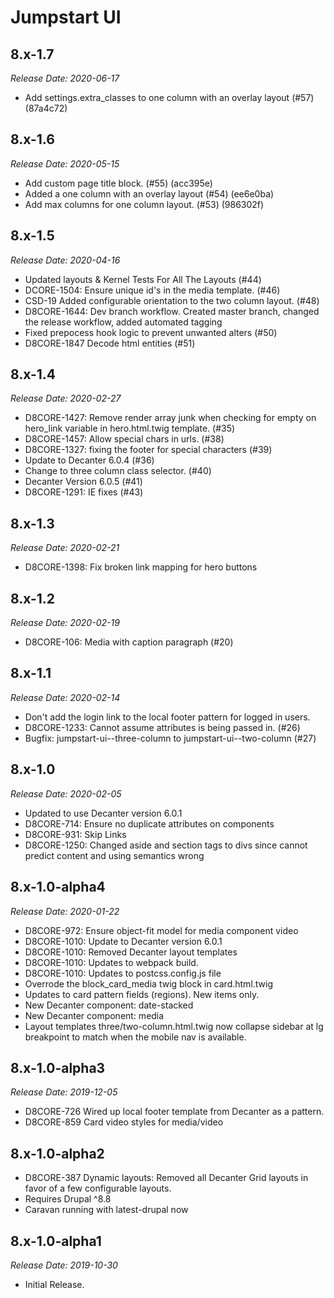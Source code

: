 # Jumpstart UI

8.x-1.7
--------------------------------------------------------------------------------
_Release Date: 2020-06-17_

- Add settings.extra_classes to one column with an overlay layout (#57) (87a4c72)

8.x-1.6
--------------------------------------------------------------------------------
_Release Date: 2020-05-15_

- Add custom page title block. (#55) (acc395e)
- Added a one column with an overlay layout (#54) (ee6e0ba)
- Add max columns for one column layout. (#53) (986302f)

8.x-1.5
--------------------------------------------------------------------------------
_Release Date: 2020-04-16_

- Updated layouts & Kernel Tests For All The Layouts (#44)
- DCORE-1504: Ensure unique id's in the media template. (#46)
- CSD-19 Added configurable orientation to the two column layout. (#48)
- D8CORE-1644: Dev branch workflow. Created master branch, changed the release workflow, added automated tagging
- Fixed prepocess hook logic to prevent unwanted alters (#50)
- D8CORE-1847 Decode html entities (#51)

8.x-1.4
--------------------------------------------------------------------------------
_Release Date: 2020-02-27_

- D8CORE-1427: Remove render array junk when checking for empty on hero_link variable in hero.html.twig template. (#35)
- D8CORE-1457: Allow special chars in urls. (#38)
- D8CORE-1327: fixing the footer for special characters (#39)
- Update to Decanter 6.0.4 (#36)
- Change to three column class selector. (#40)
- Decanter Version 6.0.5 (#41)
- D8CORE-1291: IE fixes (#43)

8.x-1.3
--------------------------------------------------------------------------------
_Release Date: 2020-02-21_

- D8CORE-1398: Fix broken link mapping for hero buttons

8.x-1.2
--------------------------------------------------------------------------------
_Release Date: 2020-02-19_

- D8CORE-106: Media with caption paragraph (#20)

8.x-1.1
--------------------------------------------------------------------------------
_Release Date: 2020-02-14_

- Don't add the login link to the local footer pattern for logged in users.
- D8CORE-1233: Cannot assume attributes is being passed in. (#26)
- Bugfix: jumpstart-ui--three-column to jumpstart-ui--two-column (#27)

8.x-1.0
--------------------------------------------------------------------------------
_Release Date: 2020-02-05_

- Updated to use Decanter version 6.0.1
- D8CORE-714: Ensure no duplicate attributes on components
- D8CORE-931: Skip Links
- D8CORE-1250: Changed aside and section tags to divs since cannot predict content and using semantics wrong


8.x-1.0-alpha4
--------------------------------------------------------------------------------
_Release Date: 2020-01-22_

- D8CORE-972: Ensure object-fit model for media component video
- D8CORE-1010: Update to Decanter version 6.0.1
- D8CORE-1010: Removed Decanter layout templates
- D8CORE-1010: Updates to webpack build.
- D8CORE-1010: Updates to postcss.config.js file
- Overrode the block_card_media twig block in card.html.twig
- Updates to card pattern fields (regions). New items only.
- New Decanter component: date-stacked
- New Decanter component: media
- Layout templates three/two-column.html.twig now collapse sidebar at lg breakpoint to match when the mobile nav is available.

8.x-1.0-alpha3
--------------------------------------------------------------------------------
_Release Date: 2019-12-05_

- D8CORE-726 Wired up local footer template from Decanter as a pattern.
- D8CORE-859 Card video styles for media/video

8.x-1.0-alpha2
--------------------------------------------------------------------------------
- D8CORE-387 Dynamic layouts: Removed all Decanter Grid layouts in favor of a few
configurable layouts.
- Requires Drupal ^8.8
- Caravan running with latest-drupal now

8.x-1.0-alpha1
--------------------------------------------------------------------------------
_Release Date: 2019-10-30_

- Initial Release.
